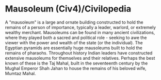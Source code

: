 # Mausoleum (Civ4)/Civilopedia

A "mausoleum" is a large and ornate building constructed to hold the remains of a person of importance, typically a leader, warlord, or extremely wealthy merchant. Mausoleums can be found in many ancient civilizations, where they played both a sacred and political role - seeking to awe the viewer with the power and wealth of the state (or the individual). The Egyptian pyramids are essentially huge mausoleums built to hold the remains of pharaohs.
Throughout history Indian leaders have constructed extensive mausoleums for themselves and their relatives. Perhaps the best known of these is the Taj Mahal, built in the seventeenth century by the Mughal Emperor Shah Jahan to house the remains of his beloved wife, Mumtaz Mahal.